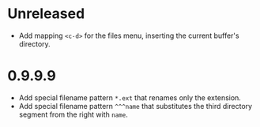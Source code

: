 # Unreleased

* Add mapping `<c-d>` for the files menu, inserting the current buffer's directory.

# 0.9.9.9

* Add special filename pattern `*.ext` that renames only the extension.
* Add special filename pattern `^^^name` that substitutes the third directory segment from the right with `name`.
